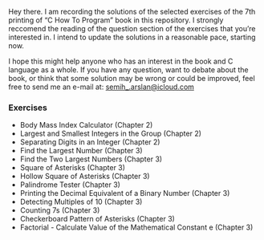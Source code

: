 Hey there. I am recording the solutions of the selected exercises of the 7th printing of “C How To Program” book in this repository. I strongly reccomend the reading of the question section of the exercises that you’re interested in. I intend to update the solutions in a reasonable pace, starting now.

I hope this might help anyone who has an interest in the book and C language as a whole. If you have any question, want to debate about the book, or think that some solution may be wrong or could be improved, feel free to send me an e-mail at: semih_.arslan@icloud.com

### Exercises
 - Body Mass Index Calculator (Chapter 2)
 - Largest and Smallest Integers in the Group (Chapter 2)
 - Separating Digits in an Integer (Chapter 2)
 - Find the Largest Number (Chapter 3)
 - Find the Two Largest Numbers (Chapter 3)
 - Square of Asterisks (Chapter 3)
 - Hollow Square of Asterisks (Chapter 3)
 - Palindrome Tester (Chapter 3)
 - Printing the Decimal Equivalent of a Binary Number (Chapter 3)
 - Detecting Multiples of 10 (Chapter 3)
 - Counting 7s (Chapter 3)
 - Checkerboard Pattern of Asterisks (Chapter 3)
 - Factorial - Calculate Value of the Mathematical Constant e (Chapter 3)